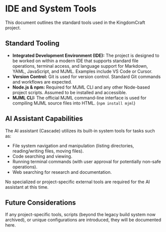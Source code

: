 # IDE and System Tools

This document outlines the standard tools used in the KingdomCraft project.

## Standard Tooling

- **Integrated Development Environment (IDE):** The project is designed to be worked on within a modern IDE that supports standard file operations, terminal access, and language support for Markdown, YAML, JavaScript, and MJML. Examples include VS Code or Cursor.
- **Version Control:** Git is used for version control. Standard Git commands and workflows are expected.
- **Node.js & npm:** Required for MJML CLI and any other Node-based project scripts. Assumed to be installed and accessible.
- **MJML CLI:** The official MJML command-line interface is used for compiling MJML source files into HTML. (`npm install mjml`)

## AI Assistant Capabilities

The AI assistant (Cascade) utilizes its built-in system tools for tasks such as:
- File system navigation and manipulation (listing directories, reading/writing files, moving files).
- Code searching and viewing.
- Running terminal commands (with user approval for potentially non-safe operations).
- Web searching for research and documentation.

No specialized or project-specific external tools are required for the AI assistant at this time.

## Future Considerations

If any project-specific tools, scripts (beyond the legacy build system now archived), or unique configurations are introduced, they will be documented here.
